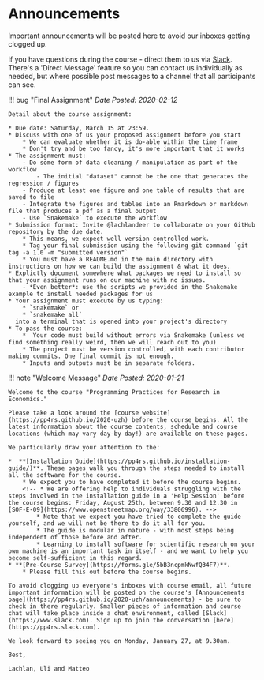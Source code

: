 # Announcements

Important announcements will be posted here to avoid our inboxes getting clogged up.

If you have questions during the course - direct them to us via [Slack](https://pp4rs.slack.com). There's a 'Direct Message' feature so you can contact us individually as needed, but where possible post messages to a channel that all participants can see.

!!! bug "Final Assignment"
    *Date Posted: 2020-02-12*

    Detail about the course assignment:

    * Due date: Saturday, March 15 at 23:59.
    * Discuss with one of us your proposed assignment before you start
        * We can evaluate whether it is do-able within the time frame
        * Don't try and be too fancy, it's more important that it works
    * The assignment must:
        - Do some form of data cleaning / manipulation as part of the workflow
            - The initial "dataset" cannot be the one that generates the regression / figures
        - Produce at least one figure and one table of results that are saved to file
        - Integrate the figures and tables into an Rmarkdown or markdown file that produces a pdf as a final output
        - Use `Snakemake` to execute the workflow
    * Submission format: Invite @lachlandeer to collaborate on your GitHub repository by the due date.
        * This means, we expect well version controlled work.
        * Tag your final submission using the following git command `git tag -a 1.0 -m "submitted version"`
        * You must have a README.md in the main directory with instructions on how we can build the assignment & what it does.
    * Explictly document somewhere what packages we need to install so that your assignment runs on our machine with no issues.
        - *Even better*: use the scripts we provided in the Snakemake example to install needed packages for us
    * Your assignment must execute by us typing:
        * `snakemake` or 
        * `snakemake all`
      into a terminal that is opened into your project's directory
    * To pass the course:
        *  Your code must build without errors via Snakemake (unless we find something really weird, then we will reach out to you)
        * The project must be version controlled, with each contributor making commits. One final commit is not enough.
        * Inputs and outputs must be in separate folders.

!!! note "Welcome Message"
    *Date Posted: 2020-01-21*

    Welcome to the course "Programming Practices for Research in Economics."

    Please take a look around the [course website](https://pp4rs.github.io/2020-uzh) before the course begins. All the latest information about the course contents, schedule and course locations (which may vary day-by day!) are available on these pages.

    We particularly draw your attention to the:

    *  **[Installation Guide](https://pp4rs.github.io/installation-guide/)**. These pages walk you through the steps needed to install all the software for the course.
        * We expect you to have completed it before the course begins.
        <!-- * We are offering help to individuals struggling with the steps involved in the installation guide in a 'Help Session' before the course begins: Friday, August 25th, between 9.30 and 12.30 in [SOF-E-09](https://www.openstreetmap.org/way/33806996). -->
            * Note that we expect you have tried to complete the guide yourself, and we will not be there to do it all for you.
            * The guide is modular in nature - with most steps being independent of those before and after.
            * Learning to install software for scientific research on your own machine is an important task in itself - and we want to help you become self-sufficient in this regard.
    * **[Pre-Course Survey](https://forms.gle/5bB3ncpmkNwfQ34F7)**.
        * Please fill this out before the course begins.

    To avoid clogging up everyone's inboxes with course email, all future important information will be posted on the course's [Announcements page](https://pp4rs.github.io/2020-uzh/announcements) - be sure to check in there regularly. Smaller pieces of information and course chat will take place inside a chat environment, called [Slack](https://www.slack.com). Sign up to join the conversation [here](https://pp4rs.slack.com).

    We look forward to seeing you on Monday, January 27, at 9.30am.

    Best,

    Lachlan, Uli and Matteo

<!-- HERE IS AN EXAMPLE NOTE BOX -->
<!-- !!! note "YOUR NOTE NAME"
    *Date Posted: YOUR DATE*
    YOUR TEXT -->
